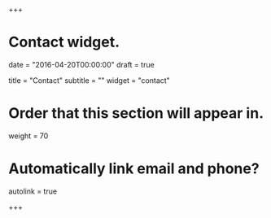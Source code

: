+++
# Contact widget.

date = "2016-04-20T00:00:00"
draft = true

title = "Contact"
subtitle = ""
widget = "contact"

# Order that this section will appear in.
weight = 70

# Automatically link email and phone?
autolink = true

+++
